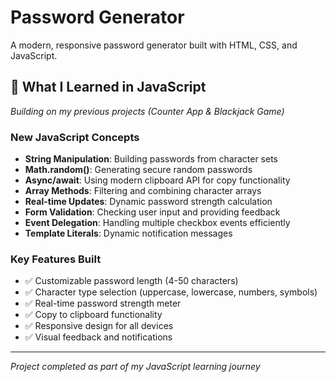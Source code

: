 
# Password Generator

A modern, responsive password generator built with  HTML, CSS, and JavaScript.

## 🎯 What I Learned in JavaScript

*Building on my previous projects (Counter App & Blackjack Game)*

### **New JavaScript Concepts**
- **String Manipulation**: Building passwords from character sets
- **Math.random()**: Generating secure random passwords
- **Async/await**: Using modern clipboard API for copy functionality
- **Array Methods**: Filtering and combining character arrays
- **Real-time Updates**: Dynamic password strength calculation
- **Form Validation**: Checking user input and providing feedback
- **Event Delegation**: Handling multiple checkbox events efficiently
- **Template Literals**: Dynamic notification messages

### **Key Features Built**
- ✅ Customizable password length (4-50 characters)
- ✅ Character type selection (uppercase, lowercase, numbers, symbols)
- ✅ Real-time password strength meter
- ✅ Copy to clipboard functionality
- ✅ Responsive design for all devices
- ✅ Visual feedback and notifications


---
*Project completed as part of my JavaScript learning journey*
